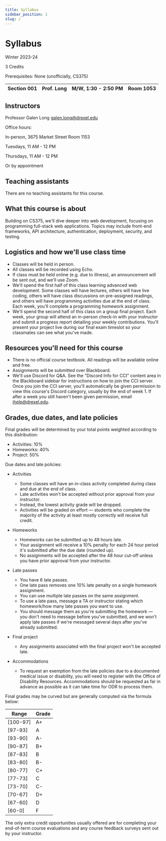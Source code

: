 ```yaml
---
title: Syllabus
sidebar_position: 1
slug: /
---
```


# Syllabus

Winter 2023-24

3 Credits

Prerequisites: None (unofficially, CS375)

| Section 001 | Prof. Long | M/W, 1:30 - 2:50 PM | Room 1053 |
|-------------|------------|----------------------|-----------|

## Instructors

Professor Galen Long
galen.long@drexel.edu

Office hours:

In-person, 3675 Market Street Room 1153

Tuesdays, 11 AM - 12 PM

Thursdays, 11 AM - 12 PM

Or by appointment

## Teaching assistants

There are no teaching assistants for this course.

## What this course is about

Building on CS375, we'll dive deeper into web development, focusing on programming full-stack web applications. Topics may include front-end frameworks, API architecture, authentication, deployment, security, and testing.

## Logistics and how we'll use class time

- Classes will be held in person.
- All classes will be recorded using Echo.
- If class must be held online (e.g. due to illness), an announcement will be sent out, and we'll use Zoom.
- We'll spend the first half of this class learning advanced web development. Some classes will have lectures, others will have live coding, others will have class discussions on pre-assigned readings, and others will have programming activities due at the end of class. Each week, you'll complete a programming homework assignment.
- We'll spend the second half of this class on a group final project. Each week, your group will attend an in-person check-in with your instructor and submit a progress report detailing your weekly contributions. You'll present your project live during our final exam timeslot so your classmates can see what you've made.

## Resources you'll need for this course

- There is no official course textbook. All readings will be available online and free.
- Assignments will be submitted over Blackboard.
- We'll use Discord for Q&A. See the "Discord Info for CCI" content area in the Blackboard sidebar for instructions on how to join the CCI server. Once you join the CCI server, you'll automatically be given permission to view this course's Discord category, usually by the end of week 1. If after a week you still haven't been given permission, email ihelp@drexel.edu.

## Grades, due dates, and late policies

Final grades will be determined by your total points weighted according to this distribution:
- Activities: 10%
- Homeworks: 40%
- Project: 50%

Due dates and late policies:
- Activities
  - Some classes will have an in-class activity completed during class and due at the end of class.
  - Late activities won't be accepted without prior approval from your instructor.
  - Instead, the lowest activity grade will be dropped.
  - Activities will be graded on effort — students who complete the majority of the activity at least mostly correctly will receive full credit.

- Homeworks
  - Homeworks can be submitted up to 48 hours late.
  - Your assignment will receive a 10% penalty for each 24 hour period it's submitted after the due date (rounded up).
  - No assignments will be accepted after the 48 hour cut-off unless you have prior approval from your instructor.

- Late passes
  - You have 6 late passes.
  - One late pass removes one 10% late penalty on a single homework assignment.
  - You can use multiple late passes on the same assignment.
  - To use a late pass, message a TA or instructor stating which homework/how many late passes you want to use.
  - You should message them as you're submitting the homework — you don't need to message before you've submitted, and we won't apply late passes if we're messaged several days after you've already submitted.

- Final project
  - Any assignments associated with the final project won't be accepted late.

- Accommodations
  - To request an exemption from the late policies due to a documented medical issue or disability, you will need to register with the Office of Disability Resources.
Accommodations should be requested as far in advance as possible as it can take time for ODR to process them.

Final grades may be curved but are generally computed via the formula below:

| Range      | Grade |
|------------|-------|
| [100-97]   | A+    |
| [97-93]    | A     |
| [93-90]    | A-    |
| [90-87]    | B+    |
| [87-83]    | B     |
| [83-80]    | B-    |
| [80-77]    | C+    |
| [77-73]    | C     |
| [73-70]    | C-    |
| [70-67]    | D+    |
| [67-60]    | D     |
| [60-0]     | F     |

The only extra credit opportunities usually offered are for completing your end-of-term course evaluations and any course feedback surveys sent out by your instructor.